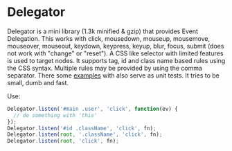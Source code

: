 Delegator
=========

Delegator is a mini library (1.3k minified & gzip) that provides Event
Delegation. This works with click, mousedown, mouseup, mousemove, mouseover,
mouseout, keydown, keypress, keyup, blur, focus, submit (does not work with
"change" or "reset").  A CSS like selector with limited features is used to
target nodes. It supports tag, id and class name based rules using the CSS
syntax. Multiple rules may be provided by using the comma separator. There some
[examples](/nshah/js-delegator/blob/master/examples/) with also serve as unit
tests. It tries to be small, dumb and fast.

Use:

```javascript
Delegator.listen('#main .user', 'click', function(ev) {
  // do something with 'this'
});
Delegator.listen('#id .className', 'click', fn);
Delegator.listen(root, '.className', 'click', fn);
Delegator.listen(root, 'click', fn);
```
